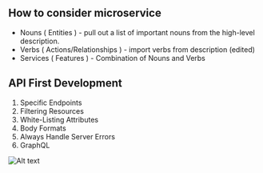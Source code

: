 How to consider microservice
---
+ Nouns ( Entities ) - pull out a  list of important nouns from the high-level description.
+ Verbs ( Actions/Relationships ) - import verbs from description (edited)
+ Services ( Features ) - Combination of Nouns and Verbs

API First Development
---
1. Specific Endpoints
2. Filtering Resources
3. White-Listing Attributes
4. Body Formats
5. Always Handle Server Errors
6. GraphQL

![Alt text](Notes/img/devops.png?raw=true "DevOps")

